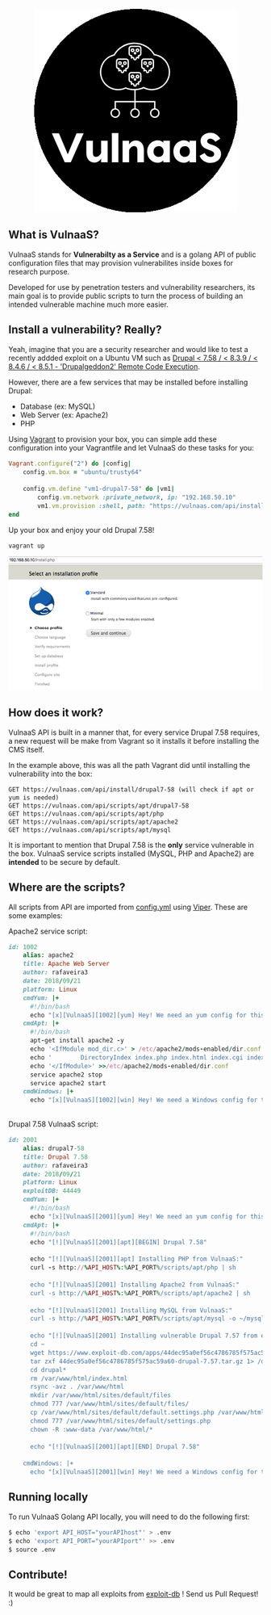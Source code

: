 <p align="center">
<img src="images/vulnaas-logo.gif">
</p>

## What is VulnaaS?

VulnaaS stands for **Vulnerabilty as a Service** and is a golang API of public configuration files that may provision vulnerabilites inside boxes for research purpose. 

Developed for use by penetration testers and vulnerability researchers, its main goal is to provide public scripts to turn the process of building an intended vulnerable machine much more easier.

## Install a vulnerability? Really?

Yeah, imagine that you are a security researcher and would like to test a recently addded exploit on a Ubuntu VM such as [Drupal < 7.58 / < 8.3.9 / < 8.4.6 / < 8.5.1 - 'Drupalgeddon2' Remote Code Execution]((https://www.exploit-db.com/exploits/44449/)). 

However, there are a few services that may be installed before installing Drupal:
* Database (ex: MySQL)
* Web Server (ex: Apache2)
* PHP


Using [Vagrant](https://www.vagrantup.com/) to provision your box, you can simple add these configuration into your Vagrantfile and let VulnaaS do these tasks for you:

```ruby
Vagrant.configure("2") do |config|
    config.vm.box = "ubuntu/trusty64"
    
    config.vm.define "vm1-drupal7-58" do |vm1|
        config.vm.network :private_network, ip: "192.168.50.10"
        vm1.vm.provision :shell, path: "https://vulnaas.com/api/install/drupal7-58", privileged: true
end
```

Up your box and enjoy your old Drupal 7.58!
```
vagrant up
```

![vulnaas example druapl](images/vulnaas-example-drupal.png)

## How does it work?

VulnaaS API is built in a manner that, for every service Drupal 7.58 requires, a new request will be make from Vagrant so it installs it before installing the CMS itself. 

In the example above, this was all the path Vagrant did until installing the vulnerability into the box: 

```
GET https://vulnaas.com/api/install/drupal7-58 (will check if apt or yum is needed)
GET https://vulnaas.com/api/scripts/apt/drupal7-58
GET https://vulnaas.com/api/scripts/apt/php
GET https://vulnaas.com/api/scripts/apt/apache2
GET https://vulnaas.com/api/scripts/apt/mysql
``` 

It is important to mention that Drupal 7.58 is the **only** service vulnerable in the box. VulnaaS service scripts installed (MySQL, PHP and Apache2) are **intended** to be secure by default.

## Where are the scripts?

All scripts from API are imported from [config.yml](config.yml) using [Viper](https://github.com/spf13/viper). These are some examples:

Apache2 service script:

```ruby
id: 1002
    alias: apache2
    title: Apache Web Server
    author: rafaveira3
    date: 2018/09/21
    platform: Linux
    cmdYum: |+
      #!/bin/bash
      echo "[x][VulnaaS][1002][yum] Hey! We need an yum config for this one! What do you think about contributing to Vulnaas? :) https://github.com/VulnaaS/VulnaaS"
    cmdApt: |+
      #!/bin/bash
      apt-get install apache2 -y
      echo '<IfModule mod_dir.c>' > /etc/apache2/mods-enabled/dir.conf
      echo '        DirectoryIndex index.php index.html index.cgi index.pl index.xhtml index.htm' >> /etc/apache2/mods-enabled/dir.conf
      echo '</IfModule>' >>/etc/apache2/mods-enabled/dir.conf
      service apache2 stop
      service apache2 start
    cmdWindows: |+
      echo "[x][VulnaaS][1002][win] Hey! We need a Windows config for this one! What do you think about contributing to Vulnaas? :) https://github.com/VulnaaS/VulnaaS"
  
```

Drupal 7.58 VulnaaS script:

```ruby
id: 2001
    alias: drupal7-58
    title: Drupal 7.58
    author: rafaveira3
    date: 2018/09/21
    platform: Linux
    exploitDB: 44449
    cmdYum: |+
      #!/bin/bash
      echo "[x][VulnaaS][2001][yum] Hey! We need an yum config for this one! What do you think about contributing to Vulnaas? :) https://github.com/VulnaaS/VulnaaS"
    cmdApt: |+
      #!/bin/bash
      echo "[!][VulnaaS][2001][apt][BEGIN] Drupal 7.58"
      
      echo "[!][VulnaaS][2001][apt] Installing PHP from VulnaaS:"
      curl -s http://%API_HOST%:%API_PORT%/scripts/apt/php | sh
        
      echo "[!][VulnaaS][2001] Installing Apache2 from VulnaaS:" 
      curl -s http://%API_HOST%:%API_PORT%/scripts/apt/apache2 | sh
    
      echo "[!][VulnaaS][2001] Installing MySQL from VulnaaS:"
      curl -s http://%API_HOST%:%API_PORT%/scripts/apt/mysql -o ~/mysql.sh && chmod +x ~/mysql.sh && ~/mysql.sh
    
      echo "[!][VulnaaS][2001] Installing vulnerable Drupal 7.57 from exploit-db:"
      cd ~
      wget https://www.exploit-db.com/apps/44dec95a0ef56c4786785f575ac59a60-drupal-7.57.tar.gz -q
      tar zxf 44dec95a0ef56c4786785f575ac59a60-drupal-7.57.tar.gz 1> /dev/null
      cd drupal*
      rm /var/www/html/index.html
      rsync -avz . /var/www/html
      mkdir /var/www/html/sites/default/files
      chmod 777 /var/www/html/sites/default/files/
      cp /var/www/html/sites/default/default.settings.php /var/www/html/sites/default/settings.php
      chmod 777 /var/www/html/sites/default/settings.php
      chown -R :www-data /var/www/html/*

      echo "[!][VulnaaS][2001][apt][END] Drupal 7.58"

    cmdWindows: |+
      echo "[x][VulnaaS][2001][win] Hey! We need a Windows config for this one! What do you think about contributing to Vulnaas? :) https://github.com/VulnaaS/VulnaaS"
```

## Running locally

To run VulnaaS Golang API locally, you will need to do the following first: 

```sh 
$ echo 'export API_HOST="yourAPIhost"' > .env
$ echo 'export API_PORT="yourAPIport"' >> .env
$ source .env
```

## Contribute!

It would be great to map all exploits from [exploit-db](https://exploit-db.com) ! Send us Pull Request! :)  
